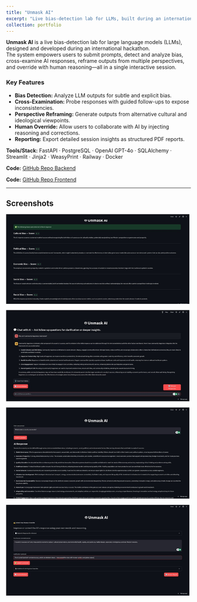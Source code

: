 ```yaml
---
title: "Unmask AI"
excerpt: "Live bias-detection lab for LLMs, built during an international hackathon<br/><img src='/images/unmask/unmask.jpg' width='500' height='300'>"
collection: portfolio
---
```


**Unmask AI** is a live bias-detection lab for large language models (LLMs), designed and developed during an international hackathon.  
The system empowers users to submit prompts, detect and analyze bias, cross-examine AI responses, reframe outputs from multiple perspectives, and override with human reasoning—all in a single interactive session.

### Key Features
- **Bias Detection:** Analyze LLM outputs for subtle and explicit bias.  
- **Cross-Examination:** Probe responses with guided follow-ups to expose inconsistencies.  
- **Perspective Reframing:** Generate outputs from alternative cultural and ideological viewpoints.  
- **Human Override:** Allow users to collaborate with AI by injecting reasoning and corrections.  
- **Reporting:** Export detailed session insights as structured PDF reports.  

**Tools/Stack:** FastAPI · PostgreSQL · OpenAI GPT-4o · SQLAlchemy · Streamlit · Jinja2 · WeasyPrint · Railway · Docker  

**Code:** [GitHub Repo Backend](https://github.com/moazzamumer/Unmask-AI-BE)

**Code:** [GitHub Repo Frontend](https://github.com/moazzamumer/Unmask-AI-FE)

---

## Screenshots
<img src="/images/unmask/unmask-1.jpg" width="500"><br/>

<img src="/images/unmask/unmask-2.jpg" width="500"><br/>

<img src="/images/unmask/unmask-3.jpg" width="500"><br/>

<img src="/images/unmask/unmask-4.jpg" width="500"><br/>

